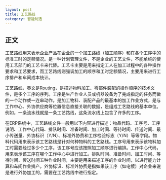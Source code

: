 ```yaml
---
layout: post
title: 工艺路线
category: 智能制造
---
```


## 正文
工艺路线用来表示企业产品在企业的一个加工路线（加工顺序）和在各个工序中的标准工时的定额情况。是一种计划管理文件，不是企业的工艺文件，不能单纯的使用工艺部门的工艺卡来代替。工艺卡主要是用来指定工人在加工过程中的各种操作要求和工艺要求，而工艺路线则强调加工的顺序和工时定额情况，主要用来进行工序排产和车间成本统计。



工艺路线，英文是Routing，是描述物料加工、零部件装配的操作顺序的技术文件，是多个工序的序列。工序是生产作业人员或机器设备为了完成指定的任务而做的一个动作或一连串动作，是加工物料、装配产品的最基本的加工作业方式，是与工作中心、外协供应商等位置信息直接关联的数据，是组成工艺路线的基本单位。例如，一条流水线就是一条工艺路线，这条流水线上包含了许多的工序。


在ERP系统中，工艺路线文件一般用以下内容进行描述：物品代码、工序号、工序说明、工作中心代码、排队时间、准备时间、加工时间、等待时间、传送时间、最小传送量、外协标识（Y/N）、标准外协费和工序检验标志（Y/N）等等字段。物料代码用来表示该工艺路线是针对何种物料的工艺路线。工序号用来表示该物料加工时需要经过多少个工序，该工序号应该按照加工顺序进行编排。工作中心代码，用来表示该工序在哪个工作中心中进行加工。排队时间、准备时间、加工时间、等待时间、传送时间五种作业时间，主要是用来描述工序的作业时间，以进行能力计算和车间作业排产。外协标识、标准外协费是指如果该工序（如电镀）对企业来说是进行外协加工的，需要在工艺路线中进行指定。
